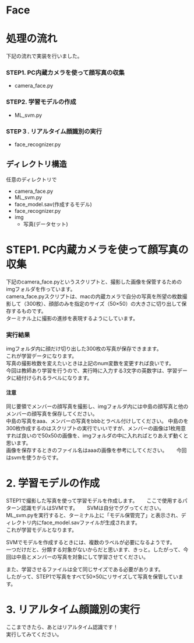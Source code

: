 # Face

# 処理の流れ
下記の流れで実装を行いました。
### STEP1. PC内蔵カメラを使って顔写真の収集
- camera_face.py
### STEP2. 学習モデルの作成
- ML_svm.py
### STEP３. リアルタイム顔識別の実行
- face_recognizer.py

## ディレクトリ構造
任意のディレクトリで
- camera_face.py
- ML_svm.py
- face_model.sav(作成するモデル)
- face_recognizer.py
- img
  - 写真(データセット)

# STEP1. PC内蔵カメラを使って顔写真の収集
下記のcamera_face.pyというスクリプトと、撮影した画像を保管するためのimgフォルダを作っています。  
camera_face.pyスクリプトは、macの内蔵カメラで自分の写真を所望の枚数撮影して（300枚）、顔部のみを指定のサイズ（50×50）の大きさに切り出して保存するものです。  
ターミナル上に撮影の進捗を表現するようにしています。  
### 実行結果
imgフォルダ内に顔だけ切り出した300枚の写真が保存できまます。  
これが学習データになります。  
写真の撮影枚数を変えたいときは上記のnum変数を変更すれば良いです。  
今回は教師あり学習を行うので、実行時に入力する3文字の英数字は、学習データに紐付けられるラベルになります。  
#### 注意
同じ要領でメンバーの顔写真を撮影し、imgフォルダ内には中島の顔写真と他のメンバーの顔写真を保存してください。  
中島の写真をaaa、メンバーの写真をbbbとラベル付けしてください。
中島のを300枚作成するのはスクリプトの実行でいいですが、メンバーの画像は1枚用意すれば良いので50x50の画像を、imgフォルダの中に入れればとりあえず動くと思います。  
画像を保存するときのファイル名はaaaの画像を参考にしてください。　　
今回はsvmを使うからです。

# 2. 学習モデルの作成
STEP1で撮影した写真を使って学習モデルを作成します。　　
ここで使用するパターン認識モデルはSVMです。　　
SVMは自分でググってください。　　
ML_svm.pyを実行すると、ターミナル上に「モデル保管完了」と表示され、ディレクトリ内にface_model.savファイルが生成されます。  
これが学習モデルとなります。  
  
SVMでモデルを作成するときには、複数のラベルが必要になるようです。  
一つだけだと、分類する対象がないからだと思います、きっと。したがって、今回は中島とメンバーの写真を対象にして学習させてください。  
  
また、学習させるファイルは全て同じサイズである必要があります。  
したがって、STEP1で写真をすべて50×50にリサイズして写真を保管しています。  

# 3. リアルタイム顔識別の実行
ここまできたら、あとはリアルタイム認識です！  
実行してみてください。
